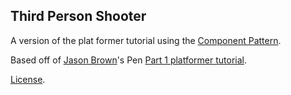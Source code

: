 Third Person Shooter
--------------------
A version of the plat former tutorial using the [Component Pattern](http://gameprogrammingpatterns.com/component.html").

Based off of [Jason Brown](https://codepen.io/loktar00/)'s Pen [Part 1 platformer tutorial](https://codepen.io/loktar00/pen/jHwBL).

[License](http://codepen.io/nicolasmccurdy/pen/vhGKr/license).
